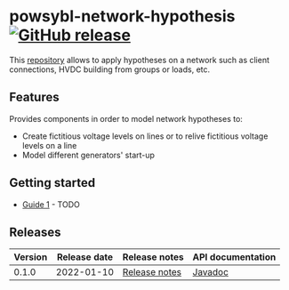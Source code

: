 # powsybl-network-hypothesis [![GitHub release](https://img.shields.io/github/release/powsybl/powsybl-network-hypothesis.svg?sort=semver)](https://github.com/powsybl/powsybl-network-hypothesis/releases/)
This [repository](https://github.com/powsybl/powsybl-network-hypothesis) allows to apply hypotheses on a network such as client connections, HVDC building from groups or loads, etc.

## Features
Provides components in order to model network hypotheses to:
- Create fictitious voltage levels on lines or to relive fictitious voltage levels on a line
- Model different generators' start-up

## Getting started

- [Guide 1]() - TODO


## Releases

| Version | Release date | Release notes | API documentation |
| ------- | ------------ | ------------- | ----------------- |
| 0.1.0   | 2022-01-10   | [Release notes](https://github.com/powsybl/powsybl-network-hypothesis/releases/tag/v0.1.0) | [Javadoc](https://javadoc.io/doc/com.powsybl/powsybl-network-hypothesis/0.1.0/index.html) |

